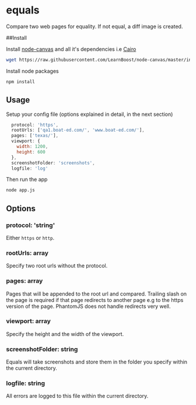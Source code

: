 # equals
Compare two web pages for equality. If not equal, a diff image is created.

##Install

Install [node-canvas](https://github.com/Automattic/node-canvas) and all it's dependencies i.e [Cairo](http://cairographics.org)

````bash 
wget https://raw.githubusercontent.com/LearnBoost/node-canvas/master/install -O - | sh
````

Install node packages

````bash
npm install
````


## Usage

Setup your config file (options explained in detail, in the next section)

```js
  protocol: 'https',
  rootUrls: ['qa1.boat-ed.com/', 'www.boat-ed.com/'],
  pages: ['texas/'], 
  viewport: {
    width: 1200, 
    height: 600
  },
  screenshotFolder: 'screenshots',
  logfile: 'log'
````

Then run the app

```bash
node app.js
````


## Options

### protocol: 'string'
Either `https` or `http`.

### rootUrls: array
Specify two root urls without the protocol.

### pages: array
Pages that will be appended to the root url and compared. Trailing slash on the page is required if that page redirects to another page e.g to the https version of the page. PhantomJS does not handle redirects very well.

### viewport: array
Specify the height and the width of the viewport.


### screenshotFolder: string
Equals will take screenshots and store them in the folder you specify within the current directory.

### logfile: string
All errors are logged to this file within the current directory.


